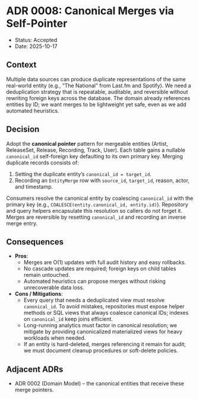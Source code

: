 # ADR 0008: Canonical Merges via Self-Pointer

- Status: Accepted
- Date: 2025-10-17

## Context
Multiple data sources can produce duplicate representations of the same real-world entity (e.g., “The National” from Last.fm and Spotify). We need a deduplication strategy that is repeatable, auditable, and reversible without rewriting foreign keys across the database. The domain already references entities by ID; we want merges to be lightweight yet safe, even as we add automated heuristics.

## Decision
Adopt the **canonical pointer** pattern for mergeable entities (Artist, ReleaseSet, Release, Recording, Track, User). Each table gains a nullable `canonical_id` self-foreign key defaulting to its own primary key. Merging duplicate records consists of:

1. Setting the duplicate entity’s `canonical_id = target_id`.
2. Recording an `EntityMerge` row with `source_id`, `target_id`, reason, actor, and timestamp.

Consumers resolve the canonical entity by coalescing `canonical_id` with the primary key (e.g., `COALESCE(entity.canonical_id, entity.id)`). Repository and query helpers encapsulate this resolution so callers do not forget it. Merges are reversible by resetting `canonical_id` and recording an inverse merge entry.

## Consequences
- **Pros**:
  - Merges are O(1) updates with full audit history and easy rollbacks.
  - No cascade updates are required; foreign keys on child tables remain untouched.
  - Automated heuristics can propose merges without risking unrecoverable data loss.
- **Cons / Mitigations**:
  - Every query that needs a deduplicated view must resolve `canonical_id`. To avoid mistakes, repositories must expose helper methods or SQL views that always coalesce canonical IDs; indexes on `canonical_id` keep joins efficient.
  - Long-running analytics must factor in canonical resolution; we mitigate by providing canonicalized materialized views for heavy workloads when needed.
  - If an entity is hard-deleted, merges referencing it remain for audit; we must document cleanup procedures or soft-delete policies.

## Adjacent ADRs
- ADR 0002 (Domain Model) – the canonical entities that receive these merge pointers.
